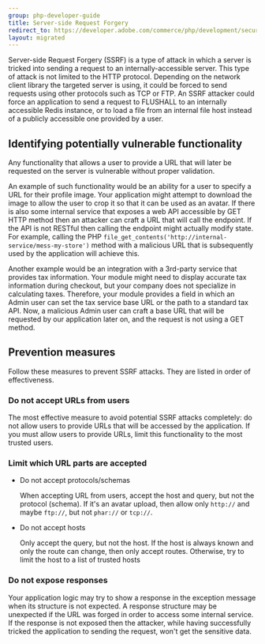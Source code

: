 ```yaml
---
group: php-developer-guide
title: Server-side Request Forgery
redirect_to: https://developer.adobe.com/commerce/php/development/security/server-side-request-forgery/
layout: migrated
---
```


Server-side Request Forgery (SSRF) is a type of attack in which a server is tricked into sending a request to an
internally-accessible server. This type of attack is not limited to the HTTP protocol. Depending on the network client
library the targeted server is using, it could be forced to send requests using other protocols such as TCP or FTP.
An SSRF attacker could force an application to send a request to FLUSHALL to an internally accessible Redis
instance, or to load a file from an internal file host instead of a publicly accessible one provided by a user.

## Identifying potentially vulnerable functionality

Any functionality that allows a user to provide a URL that will later be requested on the server is vulnerable without
proper validation.

An example of such functionality would be an ability for a user to specify a URL for their profile image.
Your application might attempt to download the image to allow the user to crop it so that it can be used as an avatar.
If there is also some internal service that exposes a web API accessible by GET HTTP method then an attacker can
craft a URL that will call the endpoint. If the API is not RESTful then calling the endpoint might actually modify state.
For example, calling the PHP `file_get_contents('http://internal-service/mess-my-store')` method with a malicious URL
that is subsequently used by the application will achieve this.

Another example would be an integration with a 3rd-party service that provides tax information. Your module might need
to display accurate tax information during checkout, but your company does not specialize in calculating taxes. Therefore,
your module provides a field in which an Admin user can set the tax service base URL or the path to a standard tax
API. Now, a malicious Admin user can craft a base URL that will be requested by our application
later on, and the request is not using a GET method.

## Prevention measures

Follow these measures to prevent SSRF attacks. They are listed in order of effectiveness.

### Do not accept URLs from users

The most effective measure to avoid potential SSRF attacks completely: do not allow users to provide URLs that will be
accessed by the application. If you must allow users to provide URLs, limit this functionality to the most trusted users.

### Limit which URL parts are accepted

*  Do not accept protocols/schemas

   When accepting URL from users, accept the host and query, but not the protocol (schema). If it's an avatar upload, then allow
   only `http://` and maybe `ftp://`, but not `phar://` or `tcp://`.

*  Do not accept hosts

   Only accept the query, but not the host. If the host is always known and only the route can change, then only accept routes.
   Otherwise, try to limit the host to a list of trusted hosts

### Do not expose responses

Your application logic may try to show a response in the exception message when its structure is not expected. A response
structure may be unexpected if the URL was forged in order to access some internal service. If the response is not exposed
then the attacker, while having successfully tricked the application to sending the request, won't get the sensitive data.
